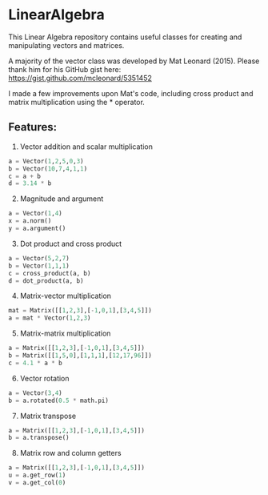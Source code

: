# LinearAlgebra
This Linear Algebra repository contains useful classes for creating and manipulating vectors and matrices.

A majority of the vector class was developed by Mat Leonard (2015). Please thank him for his GitHub gist here: https://gist.github.com/mcleonard/5351452

I made a few improvements upon Mat's code, including cross product and matrix multiplication using the * operator.


## Features:
1. Vector addition and scalar multiplication
```python
a = Vector(1,2,5,0,3)
b = Vector(10,7,4,1,1)
c = a + b
d = 3.14 * b
```
2. Magnitude and argument
```python
a = Vector(1,4)
x = a.norm()
y = a.argument()
```

3. Dot product and cross product
```python
a = Vector(5,2,7)
b = Vector(1,1,1)
c = cross_product(a, b)
d = dot_product(a, b)
```

4. Matrix-vector multiplication
```python
mat = Matrix([[1,2,3],[-1,0,1],[3,4,5]])
a = mat * Vector(1,2,3)
```


5. Matrix-matrix multiplication
```python
a = Matrix([[1,2,3],[-1,0,1],[3,4,5]])
b = Matrix([[1,5,0],[1,1,1],[12,17,96]])
c = 4.1 * a * b
```

6. Vector rotation
```python
a = Vector(3,4)
b = a.rotated(0.5 * math.pi)
```

7. Matrix transpose
```python
a = Matrix([[1,2,3],[-1,0,1],[3,4,5]])
b = a.transpose()
```

8. Matrix row and column getters
```python
a = Matrix([[1,2,3],[-1,0,1],[3,4,5]])
u = a.get_row(1)
v = a.get_col(0)
```
